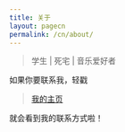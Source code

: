 ```yaml
---
title: 关于
layout: pagecn
permalink: /cn/about/
---
```




> 学生 | 死宅 | 音乐爱好者

如果你要联系我，轻戳

> [我的主页](http://liangchen1ce.github.io)

就会看到我的联系方式啦！